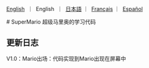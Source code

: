 <p align="left">
    <a href="README.md">English</a>&nbsp ｜ &nbspEnglish&nbsp ｜ &nbsp<a href="README_JA.md">日本語</a> ｜ &nbsp<a href="README_FR.md">Français</a> ｜ &nbsp<a href="README_ES.md">Español</a>
</p>
# SuperMario
超级马里奥的学习代码


## 更新日志
V1.0：Mario出场：代码实现到Mario出现在屏幕中
